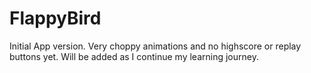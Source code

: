 # FlappyBird

Initial App version. Very choppy animations and no highscore or replay buttons yet. Will be added as I continue my learning journey.
